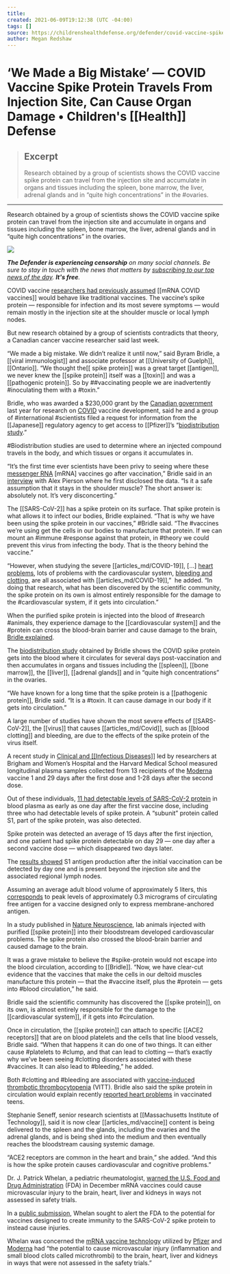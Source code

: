 ```yaml
---
title:
created: 2021-06-09T19:12:38 (UTC -04:00)
tags: []
source: https://childrenshealthdefense.org/defender/covid-vaccine-spike-protein-travels-from-injection-site-organ-damage/
author: Megan Redshaw
---
```


# ‘We Made a Big Mistake’ — COVID Vaccine Spike Protein Travels From Injection Site, Can Cause Organ Damage • Children's [[Health]] Defense

> ## Excerpt
> Research obtained by a group of scientists shows the COVID vaccine spike protein can travel from the injection site and accumulate in organs and tissues including the spleen, bone marrow, the liver, adrenal glands and in “quite high concentrations” in the #ovaries.

---
Research obtained by a group of scientists shows the COVID vaccine spike protein can travel from the injection site and accumulate in organs and tissues including the spleen, bone marrow, the liver, adrenal glands and in “quite high concentrations” in the ovaries.

![](https://childrenshealthdefense.org/wp-content/uploads/big-mistake-spike-protein-dangerous-toxin-feature-800x417.jpg)

_**The Defender is experiencing censorship** on many social channels. Be sure to stay in touch with the news that matters by [subscribing to our top news of the day](https://childrenshealthdefense.org/about-us/sign-up/?utm_source=top_of_article&utm_medium=the_defender&utm_campaign=sign_ups). **It's free**._

COVID vaccine [researchers had previously assumed](https://www.lifesitenews.com/news/vaccine-researcher-admits-big-mistake-says-spike-protein-is-dangerous-toxin) [[mRNA COVID vaccines]] would behave like traditional vaccines. The vaccine’s spike protein — responsible for infection and its most severe symptoms — would remain mostly in the injection site at the shoulder muscle or local lymph nodes.

But new research obtained by a group of scientists contradicts that theory, a Canadian cancer vaccine researcher said last week.

“We made a big mistake. We didn’t realize it until now,” said Byram Bridle, a [[viral immunologist]] and associate professor at [[University of Guelph]], [[Ontario]]. “We thought the[[ spike protein]] was a great target [[antigen]], we never knew the [[spike protein]] itself was a [[toxin]] and was a [[pathogenic protein]]. So by ##vaccinating people we are inadvertently #inoculating them with a #toxin.”

Bridle, who was awarded a $230,000 grant by the [Canadian government](https://kitchener.ctvnews.ca/ontario-gives-230k-in-vaccine-research-funding-to-university-of-guelph-1.4948998) last year for research on [COVID](https://childrenshealthdefense.org/defender_category/covid/) vaccine development, said he and a group of #international #scientists filed a request for information from the [[Japanese]] regulatory agency to get access to [[Pfizer]]’s “[biodistribution study](https://www.docdroid.net/xq0Z8B0/pfizer-report-japanese-government-pdf).”  
  
#Biodistribution studies are used to determine where an injected compound travels in the body, and which tissues or organs it accumulates in.

“It’s the first time ever scientists have been privy to seeing where these [messenger RNA](https://childrenshealthdefense.org/news/editorial/an-mrna-vaccine-against-sars-cov-2-preliminary-report-a-researcher-reacts/) \[mRNA\] vaccines go after vaccination,” Bridle said in an [interview](https://omny.fm/shows/on-point-with-alex-pierson/new-peer-reviewed-study-on-covid-19-vaccines-sugge) with Alex Pierson where he first disclosed the data. “Is it a safe assumption that it stays in the shoulder muscle? The short answer is: absolutely not. It’s very disconcerting.”  
  
The [[SARS-CoV-2]] has a spike protein on its surface. That spike protein is what allows it to infect our bodies, Bridle explained. “That is why we have been using the spike protein in our vaccines,” #Bridle said. “The #vaccines we’re using get the cells in our bodies to manufacture that protein. If we can mount an #immune #response against that protein, in #theory we could prevent this virus from infecting the body. That is the theory behind the vaccine.”  
  
“However, when studying the severe [[articles_md/COVID-19]], \[…\] [heart problems](https://childrenshealthdefense.org/defender/pfizer-vaccine-linked-heart-inflammation/), lots of problems with the cardiovascular system, [bleeding and clotting](https://childrenshealthdefense.org/defender/pfizer-moderna-vaccines-blood-clots/), are all associated with [[articles_md/COVID-19]],”  he added. “In doing that research, what has been discovered by the scientific community, the spike protein on its own is almost entirely responsible for the damage to the #cardiovascular system, if it gets into circulation.”  
  
When the purified spike protein is injected into the blood of #research #animals, they experience damage to the [[cardiovascular system]] and the #protein can cross the blood-brain barrier and cause damage to the brain, [Bridle explained](https://omny.fm/shows/on-point-with-alex-pierson/new-peer-reviewed-study-on-covid-19-vaccines-sugge).  
  
The [biodistribution study](https://www.docdroid.net/xq0Z8B0/pfizer-report-japanese-government-pdf) obtained by Bridle shows the COVID spike protein gets into the blood where it circulates for several days post-vaccination and then accumulates in organs and tissues including the [[spleen]], [[bone marrow]], the [[liver]], [[adrenal glands]] and in “quite high concentrations” in the ovaries.

“We have known for a long time that the spike protein is a [[pathogenic protein]], Bridle said. “It is a #toxin. It can cause damage in our body if it gets into circulation.”  
  
A large number of studies have shown the most severe effects of [[SARS-CoV-2]], the [[virus]] that causes [[articles_md/Covid]], such as [[blood clotting]] and bleeding, are due to the effects of the spike protein of the virus itself.  
  
A recent study in [Clinical and [[Infectious Diseases]]](http://academic.oup.com/cid/advance-article/doi/10.1093/cid/ciab465/6279075) led by researchers at Brigham and Women’s Hospital and the Harvard Medical School measured longitudinal plasma samples collected from 13 recipients of the [Moderna](https://childrenshealthdefense.org/defender/rfk-jr-the-defender-podcast-dr-charles-hoffe-adverse-health-effects-covid-vaccine/) vaccine 1 and 29 days after the first dose and 1-28 days after the second dose.  
  
Out of these individuals, [11 had detectable levels of SARS-CoV-2 protein](https://trialsitenews.com/did-pfizer-fail-to-perform-industry-standard-animal-testing-prior-to-initiation-of-mrna-clinical-trials/) in blood plasma as early as one day after the first vaccine dose, including three who had detectable levels of spike protein. A “subunit” protein called S1, part of the spike protein, was also detected. 

Spike protein was detected an average of 15 days after the first injection, and one patient had spike protein detectable on day 29 — one day after a second vaccine dose — which disappeared two days later.  
  
The [results showed](https://academic.oup.com/cid/advance-article/doi/10.1093/cid/ciab465/6279075) S1 antigen production after the initial vaccination can be detected by day one and is present beyond the injection site and the associated regional lymph nodes.  
  
Assuming an average adult blood volume of approximately 5 liters, this [corresponds](https://trialsitenews.com/did-pfizer-fail-to-perform-industry-standard-animal-testing-prior-to-initiation-of-mrna-clinical-trials/) to peak levels of approximately 0.3 micrograms of circulating free antigen for a vaccine designed only to express membrane-anchored antigen.  
  
In a study published in [Nature Neuroscience](https://www.nature.com/articles/s41593-020-00771-8), lab animals injected with purified [[spike protein]] into their bloodstream developed cardiovascular problems. The spike protein also crossed the blood-brain barrier and caused damage to the brain.  
  
It was a grave mistake to believe the #spike-protein would not escape into the blood circulation, according to [[Bridle]]. “Now, we have clear-cut evidence that the vaccines that make the cells in our deltoid muscles manufacture this protein — that the #vaccine itself, plus the #protein — gets into #blood circulation,” he said.  
  
Bridle said the scientific community has discovered the [[spike protein]], on its own, is almost entirely responsible for the damage to the [[cardiovascular system]], if it gets into #circulation.  
  
Once in circulation, the [[spike protein]] can attach to specific [[ACE2 receptors]] that are on blood platelets and the cells that line blood vessels, Bridle said. “When that happens it can do one of two things. It can either cause #platelets to #clump, and that can lead to clotting — that’s exactly why we’ve been seeing #clotting disorders associated with these #vaccines. It can also lead to #bleeding,” he added.  
  
Both #clotting and #bleeding are associated with [vaccine-induced thrombotic thrombocytopenia](https://www.acc.org/latest-in-cardiology/articles/2021/04/01/01/42/vaccine-induced-thrombotic-thrombocytopenia-vitt-and-covid-19-vaccines) (VITT). Bridle also said the spike protein in circulation would explain recently [reported heart problems](https://childrenshealthdefense.org/defender/pfizer-vaccine-linked-heart-inflammation/) in vaccinated teens.  
  
Stephanie Seneff, senior research scientists at [[Massachusetts Institute of Technology]], said it is now clear [[articles_md/vaccine]] content is being delivered to the spleen and the glands, including the ovaries and the adrenal glands, and is being shed into the medium and then eventually reaches the bloodstream causing systemic damage.  
  
“ACE2 receptors are common in the heart and brain,” she added. “And this is how the spike protein causes cardiovascular and cognitive problems.”  
  
Dr. J. Patrick Whelan, a pediatric rheumatologist, [warned the U.S. Food and Drug Administration](https://childrenshealthdefense.org/defender/moderna-pfizer-vaccines-blood-clots-inflammation-brain-heart/) (FDA) in December mRNA vaccines could cause microvascular injury to the brain, heart, liver and kidneys in ways not assessed in safety trials.  
  
In a [public submission](https://childrenshealthdefense.org/wp-content/uploads/Whelan-FDA-letter-re-EAU-Pfizer-.pdf), Whelan sought to alert the FDA to the potential for vaccines designed to create immunity to the SARS-CoV-2 spike protein to instead cause injuries.  
  
Whelan was concerned the [mRNA vaccine technology](https://childrenshealthdefense.org/news/components-of-mrna-technology-could-lead-to-significant-adverse-events-in-one-or-more-of-our-clinical-trials-says-moderna/) utilized by [Pfizer](https://childrenshealthdefense.org/defender/pfizer-moderna-vaccines-long-term-chronic-illness/) and [Moderna](https://childrenshealthdefense.org/defender/did-cdc-mislead-public-allergic-reactions-moderna-vaccine/) had “the potential to cause microvascular injury (inflammation and small blood clots called microthrombi) to the brain, heart, liver and kidneys in ways that were not assessed in the safety trials.”
